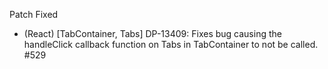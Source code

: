 Patch
Fixed
- (React) [TabContainer, Tabs] DP-13409: Fixes bug causing the handleClick callback function on Tabs in TabContainer to not be called. #529
